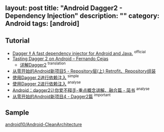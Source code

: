 layout: post
title: "Android Dagger2 - Dependency Injection"
description: ""
category: Android
tags: [android]
---

## Tutorial

- [Dagger ‡ A fast dependency injector for Android and Java.](http://google.github.io/dagger/users-guide.html) <sup>official</sup>
- [Tasting Dagger 2 on Android – Fernando Cejas](http://fernandocejas.com/2015/04/11/tasting-dagger-2-on-android/)
    + [详解Dagger2](http://www.jcodecraeer.com/a/anzhuokaifa/androidkaifa/2015/0519/2892.html) <sup>translation</sup>
- [从零开始的Android新项目5 - Repository层(上) Retrofit、Repository组装](http://blog.zhaiyifan.cn/2016/04/30/android-new-project-from-0-p5/)
- [使用Dagger 2进行依赖注入](http://codethink.me/2015/08/06/dependency-injection-with-dagger-2/) <sup>simple</sup>
- [使用Dagger 2进行依赖注入](http://codethink.me/2015/08/06/dependency-injection-with-dagger-2/) <sup>analyse</sup>
- [Android：dagger2让你爱不释手-重点概念讲解、融合篇 - 简书](http://www.jianshu.com/p/1d42d2e6f4a5) <sup>analyse</sup>
- [从零开始的Android新项目4 - Dagger2篇](http://blog.zhaiyifan.cn/2016/03/27/android-new-project-from-0-p4/#) <sup>important</sup>

## Sample 

[android10/Android-CleanArchitecture](https://github.com/android10/Android-CleanArchitecture)
